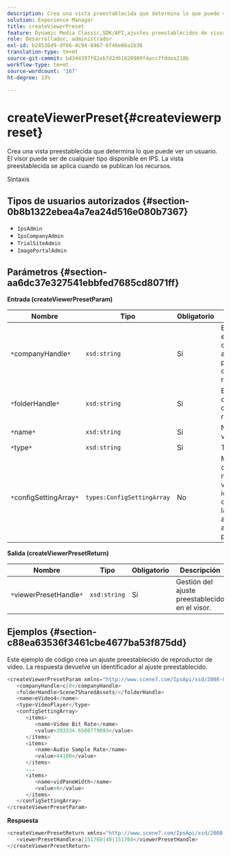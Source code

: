 ```yaml
---
description: Crea una vista preestablecida que determina lo que puede ver un usuario. El visor puede ser de cualquier tipo disponible en IPS. La vista preestablecida se aplica cuando se publican los recursos.
solution: Experience Manager
title: createViewerPreset
feature: Dynamic Media Classic,SDK/API,ajustes preestablecidos de visor
role: Desarrollador, administrador
exl-id: b24536d9-df66-4c94-8467-6f46e66a1b36
translation-type: tm+mt
source-git-commit: b4344397f82eb7d2d61020909f4acc7fddea210b
workflow-type: tm+mt
source-wordcount: '167'
ht-degree: 13%

---
```


# createViewerPreset{#createviewerpreset}

Crea una vista preestablecida que determina lo que puede ver un usuario. El visor puede ser de cualquier tipo disponible en IPS. La vista preestablecida se aplica cuando se publican los recursos.

Sintaxis

## Tipos de usuarios autorizados {#section-0b8b1322ebea4a7ea24d516e080b7367}

* `IpsAdmin`
* `IpsCompanyAdmin`
* `TrialSiteAdmin`
* `ImagePortalAdmin`

## Parámetros {#section-aa6dc37e327541ebbfed7685cd8071ff}

**Entrada (createViewerPresetParam)**

| Nombre | Tipo | Obligatorio | Descripción |
|---|---|---|---|
| `*`companyHandle`*` | `xsd:string` | Sí | El nombre de la empresa que contiene los ajustes preestablecidos de visor y los recursos. |
| `*`folderHandle`*` | `xsd:string` | Sí | El identificador de la carpeta que contiene los recursos. |
| `*`name`*` | `xsd:string` | Sí | Nombre del visor. |
| `*`type`*` | `xsd:string` | Sí | Tipo de visor. |
| `*`configSettingArray`*` | `types:ConfigSettingArray` | No | Matriz que contiene nombres, valores y identificadores de imágenes a las que está aplicando ajustes preestablecidos. |

**Salida (createViewerPresetReturn)**

| Nombre | Tipo | Obligatorio | Descripción |
|---|---|---|---|
| `*`viewerPresetHandle`*` | `xsd:string` | Sí | Gestión del ajuste preestablecido en el visor. |

## Ejemplos {#section-c88ea63536f3461cbe4677ba53f875dd}

Este ejemplo de código crea un ajuste preestablecido de reproductor de vídeo. La respuesta devuelve un identificador al ajuste preestablecido.

```java
<createViewerPresetParam xmlns="http://www.scene7.com/IpsApi/xsd/2008-01-15">
   <companyHandle>c|0</companyHandle>
   <folderHandle>Scene7SharedAssets/</folderHandle>
   <name>eVideo4</name>
   <type>VideoPlayer</type>
   <configSettingArray>
      <items>
         <name>Video Bit Rate</name>
         <value>393334.6508779093</value>
      </items>
      <items>
         <name>Audio Sample Rate</name>
         <value>44100</value>
      </items>
      ...
      <items>
         <name>vidPaneWidth</name>
         <value>0</value>
      </items>
   </configSettingArray>
</createViewerPresetParam>
```

**Respuesta**

```java
<createViewerPresetReturn xmlns="http://www.scene7.com/IpsApi/xsd/2008-01-15">
   <viewerPresetHandle>a|151760|40|151760</viewerPresetHandle>
</createViewerPresetReturn>
```

